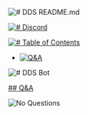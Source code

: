 ![# DDS README.md](https://cdn.discordapp.com/attachments/534010291802079242/534040917120647177/DDS_Bot_README.md.png)

[![# Discord](https://cdn.discordapp.com/attachments/534010291802079242/534043683767713821/Discord.png)](https://discord.gg/HVbjHJv)

[![# Table of Contents](https://cdn.discordapp.com/attachments/534010291802079242/534044402675482645/Table_of_Contents.png)](https://github.com/NightmareNightstep/dds-bot)

- [![Q&A](https://cdn.discordapp.com/attachments/534010291802079242/534045127736295425/QA.png)](#q&a)

![# DDS Bot](https://cdn.discordapp.com/attachments/534010291802079242/534040108353978389/Welcome.png)

[## Q&A](https://cdn.discordapp.com/attachments/534010291802079242/534045127736295425/QA.png)

![No Questions](https://cdn.discordapp.com/attachments/534010291802079242/534024683641634836/FAQ_No_Questions.png)
